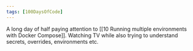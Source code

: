 ```yaml
---
tags: [100DaysOfCode]
---
```


A long day of half paying attention to [[10 Running multiple environments with Docker Compose]].  Watching TV while also trying to understand secrets, overrides, environments etc.
